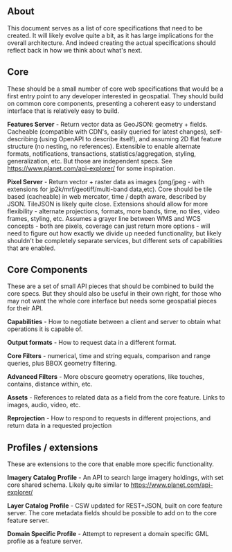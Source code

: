 ## About

This document serves as a list of core specifications that need to be created. It will likely evolve quite a bit, as it has large implications for the overall architecture. And indeed creating the actual specifications should reflect back in how we think about what's next.

## Core

These should be a small number of core web specifications that would be a first entry point to any developer interested in geospatial. They should build on common core components, presenting a coherent easy to understand interface that is relatively easy to build.

**Features Server** - Return vector data as GeoJSON: geometry + fields. Cacheable (compatible with CDN's, easily queried for latest changes), self-describing (using OpenAPI to describe itself), and assuming 2D  flat feature structure (no nesting, no references). Extensible to enable alternate formats, notifications, transactions, statistics/aggregation, styling, generalization, etc. But those are independent specs. See https://www.planet.com/api-explorer/ for some inspiration.

**Pixel Server** - Return vector + raster data as images (png/jpeg - with extensions for jp2k/mrf/geotiff/multi-band data,etc). Core should be tile based (cacheable) in web mercator, time / depth aware, described by JSON. TileJSON is likely quite close. Extensions should allow for more flexibility - alternate projections, formats, more bands, time, no tiles, video frames, styling, etc. Assumes a grayer line between WMS and WCS concepts - both are pixels, coverage can just return more options - will need to figure out how exactly we divide up needed functionality, but likely shouldn't be completely separate services, but different sets of capabilities that are enabled.

## Core Components

These are a set of small API pieces that should be combined to build the core specs. But they should also be useful in their own right, for those who may not want the whole core interface but needs some geospatial pieces for their API.

**Capabilities** - How to negotiate between a client and server to obtain what operations it is capable of.

**Output formats** - How to request data in a different format.

**Core Filters** - numerical, time and string equals, comparison and range queries, plus BBOX geometry filtering.

**Advanced Filters** - More obscure geometry operations, like touches, contains, distance within, etc.

**Assets** - References to related data as a field from the core feature. Links to images, audio, video, etc.

**Reprojection** - How to respond to requests in different projections, and return data in a requested projection


## Profiles / extensions

These are extensions to the core that enable more specific functionality.

**Imagery Catalog Profile** - An API to search large imagery holdings, with set core shared schema. Likely quite similar to https://www.planet.com/api-explorer/ 

**Layer Catalog Profile** - CSW updated for REST+JSON, built on core feature server. The core metadata fields should be possible to add on to the core feature server.

**Domain Specific Profile** - Attempt to represent a domain specific GML profile as a feature server.
